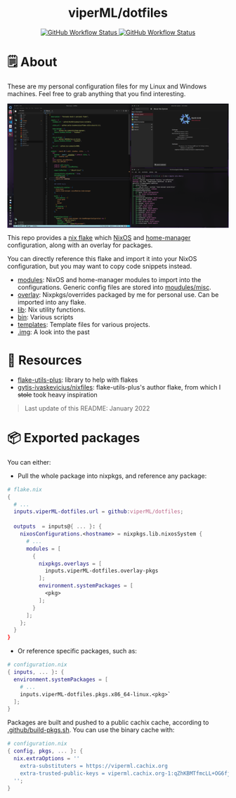 <h1 align="center">viperML/dotfiles</h1>


<p align="center">
  <a href="https://github.com/viperML/dotfiles/actions/workflows/flake-check.yaml">
    <img alt="GitHub Workflow Status" src="https://img.shields.io/github/workflow/status/viperML/dotfiles/Flake%20check?label=flake%20check">
  </a>
  <a href="https://github.com/viperML/dotfiles/actions/workflows/flake-cache.yaml">
    <img alt="GitHub Workflow Status" src="https://img.shields.io/github/workflow/status/viperML/dotfiles/Flake%20check?label=cachix">
  </a>
</p>

# 🗒 About

These are my personal configuration files for my Linux and Windows machines. Feel free to grab anything that you find interesting.

<div align="center">
  <div style="display: flex; align-items: flex-start;">
    <img alt="Desktop screenshot" src="./misc/img/20211219.png" width="100%"/>
  </div>
</div>

This repo provides a [nix flake](https://nixos.wiki/wiki/Flakes) which [NixOS](https://nixos.wiki/wiki/NixOS) and [home-manager](https://github.com/nix-community/home-manager) configuration, along with an overlay for packages.

You can directly reference this flake and import it into your NixOS configuration, but you may want to copy code snippets instead.

- [modules](modules): NixOS and home-manager modules to import into the configurations. Generic config files are stored into [moudules/misc](modules/misc).
- [overlay](overlay): Nixpkgs/overrides packaged by me for personal use. Can be imported into any flake.
- [lib](lib): Nix utility functions.
- [bin](bin): Various scripts
- [templates](templates): Template files for various projects.
- [.img](.img): A look into the past


# 💾 Resources

- [flake-utils-plus](https://github.com/gytis-ivaskevicius/flake-utils-plus): library to help with flakes
- [gytis-ivaskevicius/nixfiles](https://github.com/gytis-ivaskevicius/nixfiles): flake-utils-plus's author flake, from which I ~~stole~~ took heavy inspiration

> Last update of this README: January 2022


# 📦 Exported packages

You can either:
- Pull the whole package into nixpkgs, and reference any package:


```nix
# flake.nix
{
  # ...
  inputs.viperML-dotfiles.url = github:viperML/dotfiles;

  outputs  = inputs@{ ... }: {
    nixosConfigurations.<hostname> = nixpkgs.lib.nixosSystem {
      # ...
      modules = [
        {
          nixpkgs.overlays = [
            inputs.viperML-dotfiles.overlay-pkgs
          ];
          environment.systemPackages = [
            <pkg>
          ];
        }
      ];
    };
  }
}
```

- Or reference specific packages, such as:

```nix
# configuration.nix
{ inputs, ... }: {
  environment.systemPackages = [
    # ...
    inputs.viperML-dotfiles.pkgs.x86_64-linux.<pkg>`
  ];
}
```
Packages are built and pushed to a public cachix cache, according to [.github/build-pkgs.sh](build-pkgs.sh). You can use the binary cache with:

```nix
# configuration.nix
{ config, pkgs, ... }: {
  nix.extraOptions = ''
    extra-substituters = https://viperml.cachix.org
    extra-trusted-public-keys = viperml.cachix.org-1:qZhKBMTfmcLL+OG6fj/hzsMEedgKvZVFRRAhq7j8Vh8=
  '';
}
```


<!--BEGIN-->
```json
```
<!--END-->
